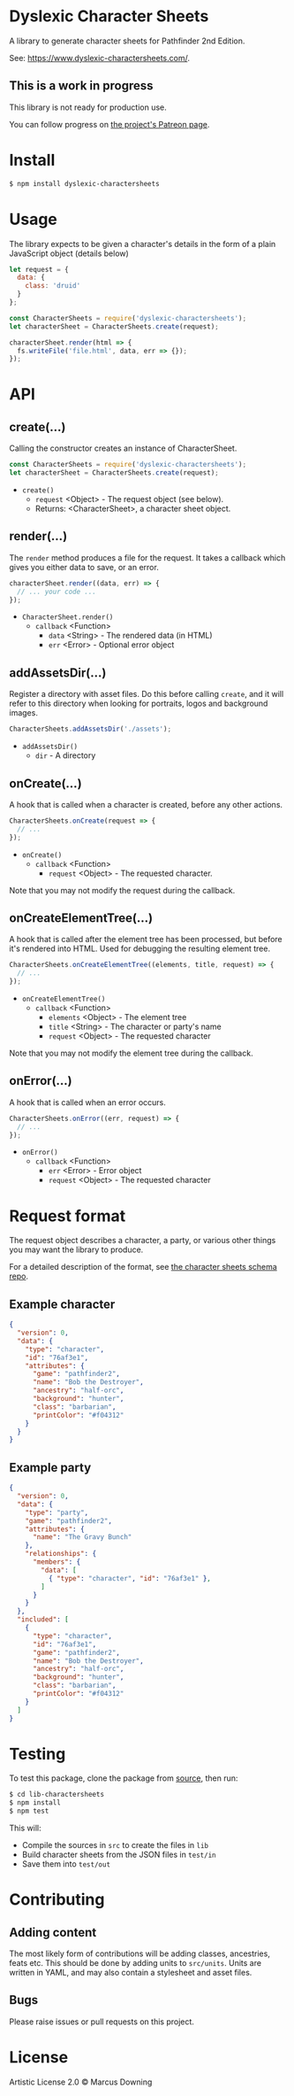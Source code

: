# Dyslexic Character Sheets

A library to generate character sheets for Pathfinder 2nd Edition.

See: https://www.dyslexic-charactersheets.com/.

## This is a work in progress

This library is not ready for production use.

You can follow progress on [the project's Patreon page](https://www.patreon.com/dyslexic_charactersheets).

# Install

```bash
$ npm install dyslexic-charactersheets
```

# Usage

The library expects to be given a character's details in the form of a plain JavaScript object (details below)

```javascript
let request = {
  data: {
    class: 'druid'
  }
};

const CharacterSheets = require('dyslexic-charactersheets');
let characterSheet = CharacterSheets.create(request);

characterSheet.render(html => {
  fs.writeFile('file.html', data, err => {});
});
```

# API

## create(...)

Calling the constructor creates an instance of CharacterSheet.

```javascript
const CharacterSheets = require('dyslexic-charactersheets');
let characterSheet = CharacterSheets.create(request);
```

* `create()`
   * `request` \<Object\> - The request object (see below).
   * Returns: \<CharacterSheet\>, a character sheet object.

## render(...)

The `render` method produces a file for the request. It takes a callback which gives you either data to save, or an error.

```javascript
characterSheet.render((data, err) => {
  // ... your code ...
});
```

* `CharacterSheet.render()`
  * `callback` \<Function\>
    * `data` \<String\> - The rendered data (in HTML)
    * `err` \<Error\> - Optional error object

## addAssetsDir(...)

Register a directory with asset files. Do this before calling `create`, and it will refer to this directory when looking for portraits, logos and background images.

```javascript
CharacterSheets.addAssetsDir('./assets');
```

* `addAssetsDir()`
  * `dir` <String> - A directory

## onCreate(...)

A hook that is called when a character is created, before any other actions.

```javascript
CharacterSheets.onCreate(request => {
  // ...
});
```

* `onCreate()`
  * `callback` \<Function\>
    * `request` \<Object\> - The requested character.

Note that you may not modify the request during the callback.

## onCreateElementTree(...)

A hook that is called after the element tree has been processed, but before it's rendered into HTML. Used for debugging the resulting element tree.

```javascript
CharacterSheets.onCreateElementTree((elements, title, request) => {
  // ...
});
```

* `onCreateElementTree()`
  * `callback` \<Function\>
    * `elements` \<Object\> - The element tree
    * `title` \<String\> - The character or party's name
    * `request` \<Object\> - The requested character

Note that you may not modify the element tree during the callback.

## onError(...)

A hook that is called when an error occurs.

```javascript
CharacterSheets.onError((err, request) => {
  // ...
});
```

* `onError()`
  * `callback` \<Function\>
    * `err` \<Error\> - Error object
    * `request` \<Object\> - The requested character

# Request format

The request object describes a character, a party, or various other things you may want the library to produce.

For a detailed description of the format, see [the character sheets schema repo](https://github.com/dyslexic-charactersheets/charactersheets-schema).

## Example character

```json
{
  "version": 0,
  "data": {
    "type": "character",
    "id": "76af3e1",
    "attributes": {
      "game": "pathfinder2",
      "name": "Bob the Destroyer",
      "ancestry": "half-orc",
      "background": "hunter",
      "class": "barbarian",
      "printColor": "#f04312"
    }
  }
}
```

## Example party

```json
{
  "version": 0,
  "data": {
    "type": "party",
    "game": "pathfinder2",
    "attributes": {
      "name": "The Gravy Bunch"
    },
    "relationships": {
      "members": {
        "data": [
          { "type": "character", "id": "76af3e1" },
        ]
      }
    }
  },
  "included": [
    {
      "type": "character",
      "id": "76af3e1",
      "game": "pathfinder2",
      "name": "Bob the Destroyer",
      "ancestry": "half-orc",
      "background": "hunter",
      "class": "barbarian",
      "printColor": "#f04312"
    }
  ]
}
```


# Testing

To test this package, clone the package from [source](https://github.com/dyslexic-charactersheets/lib-charactersheets), then run:

```bash
$ cd lib-charactersheets
$ npm install
$ npm test
```

This will:
 - Compile the sources in `src` to create the files in `lib`
 - Build character sheets from the JSON files in `test/in`
 - Save them into `test/out`


# Contributing

## Adding content

The most likely form of contributions will be adding classes, ancestries, feats etc. This should be done by adding units to `src/units`. Units are written in YAML, and may also contain a stylesheet and asset files.

## Bugs

Please raise issues or pull requests on this project.

# License

Artistic License 2.0 © Marcus Downing
